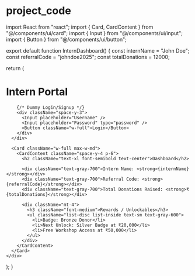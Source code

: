 # project_code
import React from "react";
import { Card, CardContent } from "@/components/ui/card";
import { Input } from "@/components/ui/input";
import { Button } from "@/components/ui/button";

export default function InternDashboard() {
  const internName = "John Doe";
  const referralCode = "johndoe2025";
  const totalDonations = 12000;

  return (
    <div className="min-h-screen bg-gray-100 flex flex-col items-center p-6 space-y-6">
      <div className="bg-white rounded-2xl shadow-md p-6 w-full max-w-md">
        <h1 className="text-2xl font-bold text-center mb-4">Intern Portal</h1>

        {/* Dummy Login/Signup */}
        <div className="space-y-3">
          <Input placeholder="Username" />
          <Input placeholder="Password" type="password" />
          <Button className="w-full">Login</Button>
        </div>
      </div>

      <Card className="w-full max-w-md">
        <CardContent className="space-y-4 p-6">
          <h2 className="text-xl font-semibold text-center">Dashboard</h2>

          <div className="text-gray-700">Intern Name: <strong>{internName}</strong></div>
          <div className="text-gray-700">Referral Code: <strong>{referralCode}</strong></div>
          <div className="text-gray-700">Total Donations Raised: <strong>₹{totalDonations}</strong></div>

          <div className="mt-4">
            <h3 className="font-medium">Rewards / Unlockables</h3>
            <ul className="list-disc list-inside text-sm text-gray-600">
              <li>Badge: Bronze Donor</li>
              <li>Next Unlock: Silver Badge at ₹20,000</li>
              <li>Free Workshop Access at ₹50,000</li>
            </ul>
          </div>
        </CardContent>
      </Card>
    </div>
  );
}
